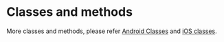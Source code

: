 # Classes and methods

More classes and methods, please refer [Android Classes](android.md) and [iOS classes](ios.md).

